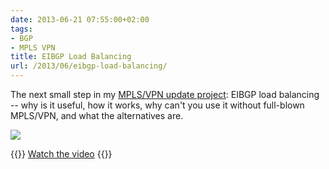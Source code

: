 ```yaml
---
date: 2013-06-21 07:55:00+02:00
tags:
- BGP
- MPLS VPN
title: EIBGP Load Balancing
url: /2013/06/eibgp-load-balancing/
---
```

The next small step in my [MPLS/VPN update project](/2013/05/bgp-best-external-explained/): EIBGP load balancing -- why is it useful, how it works, why can't you use it without full-blown MPLS/VPN, and what the alternatives are.

[![](/2013/06/s400-EIBGP+Load+Balancing+Sample+Frame.png)](https://my.ipspace.net/bin/get/MPLS101/EIBGP%20Load%20Balancing.mp4?doccode=MPLS101)

{{<jump>}}
[Watch the video](https://my.ipspace.net/bin/get/MPLS101/EIBGP%20Load%20Balancing.mp4?doccode=MPLS101)
{{</jump>}}
